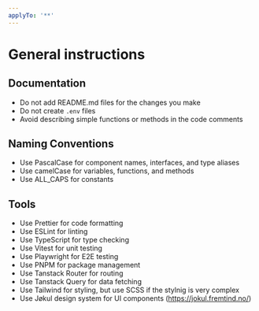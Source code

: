 ```yaml
---
applyTo: '**'
---
```


# General instructions

## Documentation

- Do not add README.md files for the changes you make
- Do not create `.env` files
- Avoid describing simple functions or methods in the code comments

## Naming Conventions

- Use PascalCase for component names, interfaces, and type aliases
- Use camelCase for variables, functions, and methods
- Use ALL_CAPS for constants

## Tools

- Use Prettier for code formatting
- Use ESLint for linting
- Use TypeScript for type checking
- Use Vitest for unit testing
- Use Playwright for E2E testing
- Use PNPM for package management
- Use Tanstack Router for routing
- Use Tanstack Query for data fetching
- Use Tailwind for styling, but use SCSS if the stylnig is very complex
- Use Jøkul design system for UI components (https://jokul.fremtind.no/)
